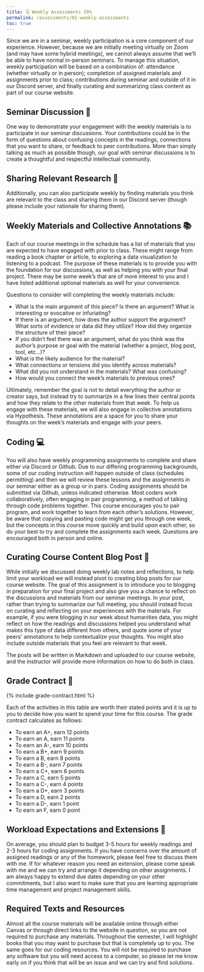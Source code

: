 ```yaml
---
title: 🗓 Weekly Assessments 50%
permalink: /assessments/02-weekly-assessments
toc: true
---
```


Since we are in a seminar, weekly participation is a core component of our experience. However, because we are initially meeting virtually on Zoom (and may have some hybrid meetings), we cannot always assume that we’ll be able to have normal in-person seminars. To manage this situation,  weekly participation will be based on a combination of: attendance (whether virtually or in person); completion of assigned materials and assignments prior to class; contributions during seminar and outside of it in our Discord server, and finally curating and summarizing class content as part of our course website.

<h2 id="seminar-discussion">Seminar Discussion 🤝</h2>

One way to demonstrate your engagement with the weekly materials is to participate in our seminar discussions. Your contributions could be in the form of questions about confusing concepts in the readings, connections that you want to share, or feedback to peer contributions. More than simply talking as much as possible though, our goal with seminar discussions is to create a thoughtful and respectful intellectual community.

<h2 id="sharing-relevant-research">Sharing Relevant Research 🎁</h2>
Additionally, you can also participate weekly by finding materials you think are relevant to the class and sharing them in our Discord server (though please include your rationale for sharing them).

<h2 id="weekly-materials-and-collective-annotations">Weekly Materials and Collective Annotations 📚</h2>

Each of our course meetings in the schedule has a list of materials that you are expected to have engaged with prior to class. These might range from reading a book chapter or article, to exploring a data visualization to listening to a podcast. The purpose of these materials is to provide you with the foundation for our discussions, as well as helping you with your final project. There may be some week’s that are of more interest to you and I have listed additional optional materials as well for your convenience.

Questions to consider will completing the weekly materials include:

- What is the main argument of this piece? Is there an argument? What is interesting or evocative or infuriating?
- If there is an argument, how does the author support the argument? What sorts of evidence or data did they utilize? How did they organize the structure of their piece?
- If you didn’t feel there was an argument, what do you think was the author’s purpose or goal with the material (whether a project, blog post, tool, etc…)?
- What is the likely audience for the material?
- What connections or tensions did you identify across materials?
- What did you not understand in the materials? What was confusing?
- How would you connect the week’s materials to previous ones?

Ultimately, remember the goal is not to detail everything the author or creator says, but instead try to summarize in a few lines their central points and how they relate to the other materials from that week. To help us engage with these materials, we will also engage in collective annotations via Hypothesis. These annotations are a space for you to share your thoughts on the week’s materials and engage with your peers.

<h2 id="coding">Coding 💻</h2>

You will also have weekly programming assignments to complete and share either via Discord or Github. Due to our differing programming backgrounds, some of our coding instruction will happen outside of class (schedules permitting) and then we will review these lessons and the assignments in our seminar either as a group or in pairs. Coding assignments should be submitted via Github, unless indicated otherwise. Most coders work collaboratively, often engaging in pair programming, a method of talking through code problems together. This course encourages you to pair program, and work together to learn from each other’s solutions. However, be aware that copying and pasting code might get you through one week, but the concepts in this course move quickly and build upon each other, so do your best to try and complete the assignments each week. Questions are encouraged both in person and online.

<h2 id="curating-course-content-blog-post">Curating Course Content Blog Post 📝</h2>

While initially we discussed doing weekly lab notes and reflections, to help limit your workload we will instead pivot to creating blog posts for our course website. The goal of this assignment is to introduce you to blogging in preparation for your final project and also give you a chance to reflect on the discussions and materials from our seminar meetings. In your post, rather than trying to summarize our full meeting, you should instead focus on curating and reflecting on your experiences with the materials. For example, if you were blogging in our week about humanities data, you might reflect on how the readings and discussions helped you understand what makes this type of data different from others, and quote some of your peers' annotations to help contextualize your thoughts. You might also include outside materials that you feel are relevant to that week.

The posts will be written in Markdown and uploaded to our course website, and the instructor will provide more information on how to do both in class.

<h2 id="weekly-assessment-grade-contract"> Grade Contract 📜 </h2>

{% include grade-contract.html %}

Each of the activities in this table are worth their stated points and it is up to you to decide how you want to spend your time for this course. The grade contract calculates as follows:

- To earn an A+, earn 12 points
- To earn an A, earn 11 points
- To earn an A-, earn 10 points
- To earn a B+, earn 9 points
- To earn a B, earn 8 points
- To earn a B-, earn 7 points
- To earn a C+, earn 6 points
- To earn a C, earn 5 points
- To earn a C-, earn 4 points
- To earn a D+, earn 3 points
- To earn a D, earn 2 points
- To earn a D-, earn 1 point
- To earn an F, earn 0 point
  
<h2 id="workload-expectations-and-extensions">Workload Expectations and Extensions 🎒</h2>

On average, you should plan to budget 3-5 hours for weekly readings and 2-3 hours for coding assignments. If you have concerns over the amount of assigned readings or any of the homework, please feel free to discuss them with me. If for whatever reason you need an extension, please come speak with me and we can try and arrange it depending on other assignments. I am always happy to extend due dates depending on your other commitments, but I also want to make sure that you are learning appropriate time management and project management skills.

<h2 id="required-texts-and-resources">Required Texts and Resources</h2>
Almost all the course materials will be available online through either Canvas or through direct links to the website in question, so you are not required to purchase any materials. Throughout the semester, I will highlight books that you may want to purchase but that is completely up to you. The same goes for our coding resources. You will not be required to purchase any software but you will need access to a computer, so please let me know early on if you think that will be an issue and we can try and find solutions.

